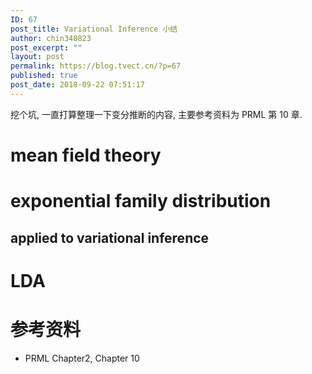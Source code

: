 ```yaml
---
ID: 67
post_title: Variational Inference 小结
author: chin340823
post_excerpt: ""
layout: post
permalink: https://blog.tvect.cn/?p=67
published: true
post_date: 2018-09-22 07:51:17
---
```

挖个坑, 一直打算整理一下变分推断的内容, 主要参考资料为 PRML 第 10 章.

<!--more-->

<h1>mean field theory</h1>

<h1>exponential family distribution</h1>

<h2>applied to variational inference</h2>

<h1>LDA</h1>

<h1>参考资料</h1>

<ul>
<li>PRML Chapter2, Chapter 10</li>
</ul>